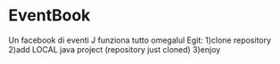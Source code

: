 # EventBook
Un facebook di eventi
J funziona tutto omegalul
Egit:
  1)clone repository
  2)add LOCAL java project (repository just cloned)
  3)enjoy
